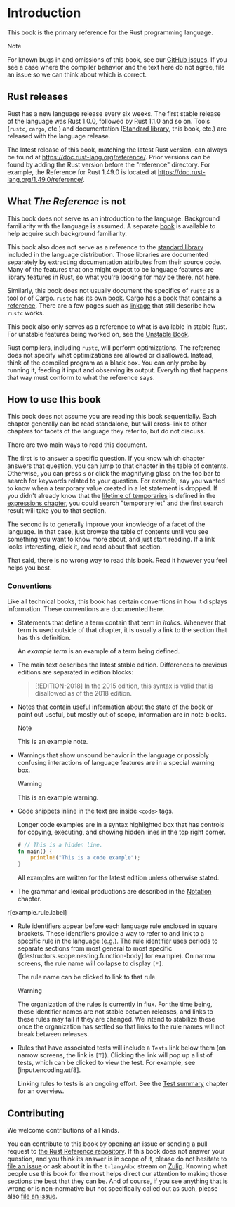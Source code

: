 # Introduction

This book is the primary reference for the Rust programming language.

> [!NOTE]
> For known bugs in and omissions of this book, see our [GitHub issues]. If you see a case where the compiler behavior and the text here do not agree, file an issue so we can think about which is correct.

## Rust releases

Rust has a new language release every six weeks.
The first stable release of the language was Rust 1.0.0, followed by Rust 1.1.0 and so on.
Tools (`rustc`, `cargo`, etc.) and documentation ([Standard library], this book, etc.) are released with the language release.

The latest release of this book, matching the latest Rust version, can always be found at <https://doc.rust-lang.org/reference/>.
Prior versions can be found by adding the Rust version before the "reference" directory.
For example, the Reference for Rust 1.49.0 is located at <https://doc.rust-lang.org/1.49.0/reference/>.

## What *The Reference* is not

This book does not serve as an introduction to the language.
Background familiarity with the language is assumed.
A separate [book] is available to help acquire such background familiarity.

This book also does not serve as a reference to the [standard library] included in the language distribution.
Those libraries are documented separately by extracting documentation attributes from their source code.
Many of the features that one might expect to be language features are library features in Rust, so what you're looking for may be there, not here.

Similarly, this book does not usually document the specifics of `rustc` as a tool or of Cargo.
`rustc` has its own [book][rustc book].
Cargo has a [book][cargo book] that contains a [reference][cargo reference].
There are a few pages such as [linkage] that still describe how `rustc` works.

This book also only serves as a reference to what is available in stable Rust.
For unstable features being worked on, see the [Unstable Book].

Rust compilers, including `rustc`, will perform optimizations.
The reference does not specify what optimizations are allowed or disallowed.
Instead, think of the compiled program as a black box.
You can only probe by running it, feeding it input and observing its output.
Everything that happens that way must conform to what the reference says.

## How to use this book

This book does not assume you are reading this book sequentially.
Each chapter generally can be read standalone, but will cross-link to other chapters for facets of the language they refer to, but do not discuss.

There are two main ways to read this document.

The first is to answer a specific question.
If you know which chapter answers that question, you can jump to that chapter in the table of contents.
Otherwise, you can press `s` or click the magnifying glass on the top bar to search for keywords related to your question.
For example, say you wanted to know when a temporary value created in a let statement is dropped.
If you didn't already know that the [lifetime of temporaries] is defined in the [expressions chapter], you could search "temporary let" and the first search result will take you to that section.

The second is to generally improve your knowledge of a facet of the language.
In that case, just browse the table of contents until you see something you want to know more about, and just start reading.
If a link looks interesting, click it, and read about that section.

That said, there is no wrong way to read this book. Read it however you feel helps you best.

### Conventions

Like all technical books, this book has certain conventions in how it displays information.
These conventions are documented here.

* Statements that define a term contain that term in *italics*.
  Whenever that term is used outside of that chapter, it is usually a link to the section that has this definition.

  An *example term* is an example of a term being defined.

* The main text describes the latest stable edition. Differences to previous editions are separated in edition blocks:

  > [!EDITION-2018]
  > In the 2015 edition, this syntax is valid that is disallowed as of the 2018 edition.

* Notes that contain useful information about the state of the book or point out useful, but mostly out of scope, information are in note blocks.

  > [!NOTE]
  > This is an example note.

* Warnings that show unsound behavior in the language or possibly confusing interactions of language features are in a special warning box.

  > [!WARNING]
  > This is an example warning.

* Code snippets inline in the text are inside `<code>` tags.

  Longer code examples are in a syntax highlighted box that has controls for copying, executing, and showing hidden lines in the top right corner.

  ```rust
  # // This is a hidden line.
  fn main() {
      println!("This is a code example");
  }
  ```

  All examples are written for the latest edition unless otherwise stated.

* The grammar and lexical productions are described in the [Notation] chapter.

r[example.rule.label]
* Rule identifiers appear before each language rule enclosed in square brackets. These identifiers provide a way to refer to and link to a specific rule in the language ([e.g.][example rule]). The rule identifier uses periods to separate sections from most general to most specific ([destructors.scope.nesting.function-body] for example). On narrow screens, the rule name will collapse to display `[*]`.

  The rule name can be clicked to link to that rule.

  > [!WARNING]
  > The organization of the rules is currently in flux. For the time being, these identifier names are not stable between releases, and links to these rules may fail if they are changed. We intend to stabilize these once the organization has settled so that links to the rule names will not break between releases.

* Rules that have associated tests will include a `Tests` link below them (on narrow screens, the link is `[T]`). Clicking the link will pop up a list of tests, which can be clicked to view the test. For example, see [input.encoding.utf8].

  Linking rules to tests is an ongoing effort. See the [Test summary](test-summary.md) chapter for an overview.

## Contributing

We welcome contributions of all kinds.

You can contribute to this book by opening an issue or sending a pull request to [the Rust Reference repository].
If this book does not answer your question, and you think its answer is in scope of it, please do not hesitate to [file an issue] or ask about it in the `t-lang/doc` stream on [Zulip].
Knowing what people use this book for the most helps direct our attention to making those sections the best that they can be.
And of course, if you see anything that is wrong or is non-normative but not specifically called out as such, please also [file an issue].

[book]: ../book/index.html
[github issues]: https://github.com/rust-lang/reference/issues
[standard library]: std
[the Rust Reference repository]: https://github.com/rust-lang/reference/
[Unstable Book]: https://doc.rust-lang.org/nightly/unstable-book/
[cargo book]: ../cargo/index.html
[cargo reference]: ../cargo/reference/index.html
[example rule]: example.rule.label
[expressions chapter]: expressions.html
[file an issue]: https://github.com/rust-lang/reference/issues
[lifetime of temporaries]: expressions.html#temporaries
[linkage]: linkage.html
[rustc book]: ../rustc/index.html
[Notation]: notation.md
[Zulip]: https://rust-lang.zulipchat.com/#narrow/stream/237824-t-lang.2Fdoc
